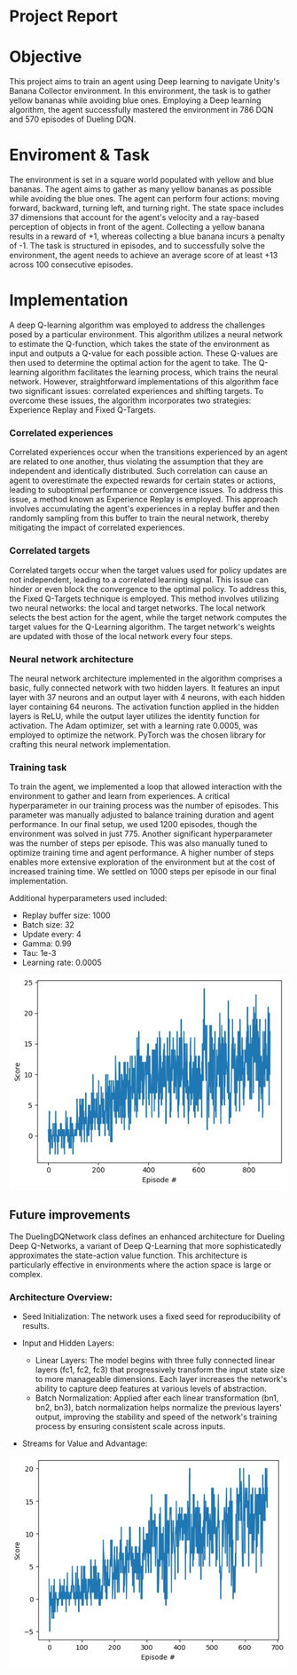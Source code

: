 # Project Report

# Objective 

This project aims to train an agent using Deep learning to navigate Unity's Banana Collector environment. In this environment, the task is to gather yellow bananas while avoiding blue ones. Employing a Deep learning algorithm, the agent successfully mastered the environment in 786 DQN and 570 episodes of Dueling DQN.

# Enviroment & Task

The environment is set in a square world populated with yellow and blue bananas. The agent aims to gather as many yellow bananas as possible while avoiding the blue ones. The agent can perform four actions: moving forward, backward, turning left, and turning right. The state space includes 37 dimensions that account for the agent's velocity and a ray-based perception of objects in front of the agent. Collecting a yellow banana results in a reward of +1, whereas collecting a blue banana incurs a penalty of -1. The task is structured in episodes, and to successfully solve the environment, the agent needs to achieve an average score of at least +13 across 100 consecutive episodes.

# Implementation

A deep Q-learning algorithm was employed to address the challenges posed by a particular environment. This algorithm utilizes a neural network to estimate the Q-function, which takes the state of the environment as input and outputs a Q-value for each possible action. These Q-values are then used to determine the optimal action for the agent to take. The Q-learning algorithm facilitates the learning process, which trains the neural network. However, straightforward implementations of this algorithm face two significant issues: correlated experiences and shifting targets. To overcome these issues, the algorithm incorporates two strategies: Experience Replay and Fixed Q-Targets.

### Correlated experiences 

Correlated experiences occur when the transitions experienced by an agent are related to one another, thus violating the assumption that they are independent and identically distributed. Such correlation can cause an agent to overestimate the expected rewards for certain states or actions, leading to suboptimal performance or convergence issues. To address this issue, a method known as Experience Replay is employed. This approach involves accumulating the agent's experiences in a replay buffer and then randomly sampling from this buffer to train the neural network, thereby mitigating the impact of correlated experiences.

### Correlated targets

Correlated targets occur when the target values used for policy updates are not independent, leading to a correlated learning signal. This issue can hinder or even block the convergence to the optimal policy. To address this, the Fixed Q-Targets technique is employed. This method involves utilizing two neural networks: the local and target networks. The local network selects the best action for the agent, while the target network computes the target values for the Q-Learning algorithm. The target network's weights are updated with those of the local network every four steps.

### Neural network architecture
The neural network architecture implemented in the algorithm comprises a basic, fully connected network with two hidden layers. It features an input layer with 37 neurons and an output layer with 4 neurons, with each hidden layer containing 64 neurons. The activation function applied in the hidden layers is ReLU, while the output layer utilizes the identity function for activation. The Adam optimizer, set with a learning rate 0.0005, was employed to optimize the network. PyTorch was the chosen library for crafting this neural network implementation.

### Training task

To train the agent, we implemented a loop that allowed interaction with the environment to gather and learn from experiences. A critical hyperparameter in our training process was the number of episodes. This parameter was manually adjusted to balance training duration and agent performance. In our final setup, we used 1200 episodes, though the environment was solved in just 775. Another significant hyperparameter was the number of steps per episode. This was also manually tuned to optimize training time and agent performance. A higher number of steps enables more extensive exploration of the environment but at the cost of increased training time. We settled on 1000 steps per episode in our final implementation.

Additional hyperparameters used included:

* Replay buffer size: 1000
* Batch size: 32
* Update every: 4
* Gamma: 0.99
* Tau: 1e-3
* Learning rate: 0.0005

![Train_DQN](https://github.com/1Px-Vision/Advanced-Deep-Reinforcement-Learning-Solutions/blob/main/Project_Navigation/Train_DQN.jpg)

## Future improvements

The DuelingDQNetwork class defines an enhanced architecture for Dueling Deep Q-Networks, a variant of Deep Q-Learning that more sophisticatedly approximates the state-action value function. This architecture is particularly effective in environments where the action space is large or complex.

### Architecture Overview:

* Seed Initialization: The network uses a fixed seed for reproducibility of results.
*  Input and Hidden Layers:
   * Linear Layers: The model begins with three fully connected linear layers (fc1, fc2, fc3) that progressively transform the input state size to more manageable 
     dimensions. Each layer increases the network's ability to capture deep features at various levels of abstraction.
   * Batch Normalization: Applied after each linear transformation (bn1, bn2, bn3), batch normalization helps normalize the previous layers' output, 
      improving the stability and speed of the network's training process by ensuring consistent scale across inputs.

* Streams for Value and Advantage:   


![Train_Dueling_DQN](https://github.com/1Px-Vision/Advanced-Deep-Reinforcement-Learning-Solutions/blob/main/Project_Navigation/Train_Dueling_DQN.jpg)
  

